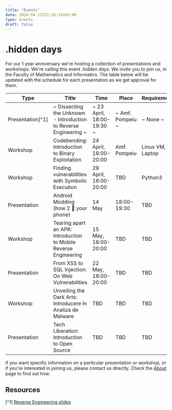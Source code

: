```yaml
---
title: "Events"
date: 2024-04-12T21:16:14+03:00
type: events
draft: false
---
```


# .hidden days

For our 1 year anniversary we're hosting a collection of presentations and workshops. We're calling this event *.hidden days*. We invite you to join us, in the Faculty of Mathematics and Informatics. The table below will be updated with the schedule for each presentation as we get approval for them.

| Type | Title | Time | Place | Requirements |
|------|-------|------|-------|--------------|
| Presentation[^1] |~ Dissecting the Unknown - Introduction to Reverse Engineering ~|~ 23 April, 18:00-19:30 ~|~ Amf. Pompeiu ~|~ None ~|
| Workshop | Codebending: Introduction to Binary Exploitation | 24 April, 18:00-20:00 | Amf. Pompeiu | Linux VM, Laptop |
| Workshop | Finding vulnerabilities with Symbolic Execution | 29 April, 18:00-20:00 | TBD | Python3 |
| Presentation | Android Modding (how 2 🧱 your phone) | 14 May | 18:00-19:30 | TBD |
| Workshop | Tearing apart an APK: Introduction to Mobile Reverse Engineering | 15 May, 18:00-20:00 | TBD | TBD |
| Presentation | From XSS to SQL Injection: On Web Vulnerabilities | 22 May, 18:00-20:00 | TBD | TBD |
| Workshop | Unveiling the Dark Arts: Introducere în Analiza de Malware | TBD | TBD | TBD |
| Presentation | Tech Liberation: Introduction to Open Source | TBD | TBD | TBD |

If you want specific information on a particular presentation or workshop, or if you're interested in joining us, please contact us directly. Check the [About](/about) page to find out how.

## Resources

[^1] [Reverse Engineering slides](https://docs.google.com/presentation/d/1__mQ4fDVBDJshSXbMCwh6L5ACbZPffFDWExjdsCUhT4/edit?usp=sharing)
